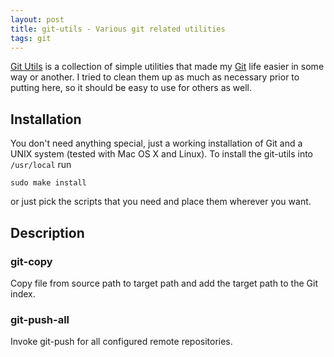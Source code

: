 ```yaml
---
layout: post
title: git-utils - Various git related utilities
tags: git
---
```


[Git Utils](http://github.com/bmeurer/git-utils) is a collection of simple utilities that made
my [Git](http://git-scm.com) life easier in some way or another. I tried to clean them up as
much as necessary prior to putting here, so it should be easy to use for others as well.

## Installation

You don't need anything special, just a working installation of Git and a UNIX system (tested
with Mac OS X and Linux). To install the git-utils into <code>/usr/local</code> run

```
sudo make install
```

or just pick the scripts that you need and place them wherever you want.

## Description

### git-copy

Copy file from source path to target path and add the target path to the Git index.

### git-push-all

Invoke git-push for all configured remote repositories.
